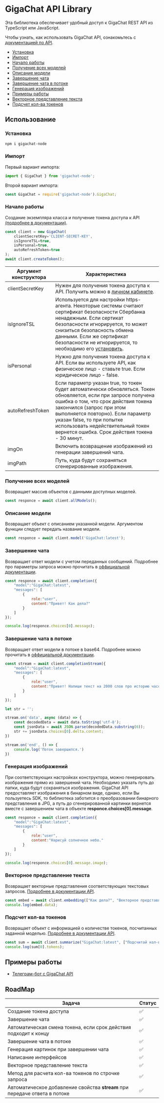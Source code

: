 # GigaChat API Library

Эта библиотека обеспечивает удобный доступ к GigaChat REST API из TypeScript или JavaScript.

Чтобы узнать, как использовать GigaChat API, ознакомьтесь с [документацией по API](https://developers.sber.ru/docs/ru/gigachat/api/overview).

* [Установка](#установка)
* [Импорт](#импорт)
* [Начало работы](#начало-работы)
* [Получение всех моделей](#получение-всех-моделей)
* [Описание модели](#описание-модели)
* [Завершение чата](#завершение-чата)
* [Завершение чата в потоке](#завершение-чата-в-потоке)
* [Генерация изображений](#генерация-изображений)
* [Примеры работы](#примеры-работы)
* [Векторное представление текста](#векторное-представление-текста)
* [Подсчет кол-ва токенов](#подсчет-кол-ва-токенов)

## Использование

### Установка

```bash
npm i gigachat-node
```

### Импорт

Первый вариант импорта:
```javascript
import { GigaChat } from 'gigachat-node';
```

Второй вариант импорта:
```javascript
const GigaChat = require('gigachat-node').GigaChat;
```

### Начало работы

Создание экземпляра класса и получение токена доступа к API [(подробнее в документации)](https://developers.sber.ru/docs/ru/gigachat/api/authorization).

```js
const client = new GigaChat(
    clientSecretKey='CLIENT-SECRET-KEY', 
    isIgnoreTSL=true,
    isPersonal=true,
    autoRefreshToken=true
);
await client.createToken();
```
| Аргумент конструктора | Характеристика |
|-----------------------|----------------|
|clientSecretKey| Нужен для получения токена доступа к API. Получить можно в [личном кабинете](https://developers.sber.ru/studio). |
|isIgnoreTSL| Используется для настройки https-агента. Некоторые системы считают сертификат безопасности Сбербанка ненадежным. Если сертикат безопасности игнорируется, то может снизиться безопасность обмена данными. Если же сертификат безопасности не игнорируется, то необходимо его [установить](https://developers.sber.ru/docs/ru/gigachat/certificates). |
|isPersonal| Нужно для получения токена доступа к API. Если вы используете API, как физическое лицо - ставьте true. Если юридическое лицо - false. |
|autoRefreshToken| Если параметр указан true, то токен будет автоматически обновляться. Токен обновляется, если при запросе получена ошибка о том, что срок действия токена закончился (запрос при этом выполняется повторно). Если параметр указан false, то при попытке использовать недействительный токен вернется ошибка. Срок действия токена - 30 минут. |
|imgOn|Включить возвращение изображений из генерации завершений чата. |
| imgPath | Путь, куда будут сохраняться сгенерированные изображения. |

### Получение всех моделей

Возвращает массив объектов с данными доступных моделей.

```js
const responce = await client.allModels();
```

### Описание модели

Возвращает объект с описанием указанной модели. Аргументом функции следует передать название модели.

```js
const responce = await client.model('GigaChat:latest');
```

### Завершение чата

Возвращает ответ модели с учетом переданных сообщений. Подробнее про параметры запроса можно прочитать в [оффициальной документации](https://developers.sber.ru/docs/ru/gigachat/api/reference#post-chat-completions).

```js
const responce = await client.completion({
    "model":"GigaChat:latest",
    "messages": [
        {
            role:"user",
            content:"Привет! Как дела?"
        }
    ]
});

console.log(responce.choices[0].message);
```

### Завершение чата в потоке

Возвращает ответ модели в потоке в base64. Подробнее можно прочитать в [оффициальной документации](https://developers.sber.ru/docs/ru/gigachat/api/response-token-streaming).

```js
const stream = await client.completionStream({
    "model":"GigaChat:latest",
    "messages": [
        {
            role:"user",
            content:"Привет! Напиши текст на 2000 слов про историю часов."
        }
    ]
});

let str = '';

stream.on('data', async (data) => {
    const decodedData = await data.toString('utf-8');
    const jsonData = await JSON.parse(decodedData.substring(6));
    str += jsonData.choices[0].delta.content;
})

stream.on('end', () => {
    console.log('Поток завершился.')
})
```

### Генерация изображений

При соответствующих настройках конструктора, можно генерировать изображения прямо из завершений чата. Необходимо указать путь до папки, куда будут сохраняться изображения. GigaChat API предоставляет изображения в бинарном виде, однако, если Вы пользуетесь SDK, то библиотека заботится о преобразовании бинарного представления в JPG, а путь до сгенерированной картинки вернется вместе с завершением чата в объекте **responce.choices[0].message**.

```javascript
const responce = await client.completion({
    "model":"GigaChat:latest",
    "messages": [
        {
            role:"user",
            content:"Нарисуй солнечное небо."
        }
    ]
});

console.log(responce.choices[0].message.image);
```

### Векторное представление текста

Возвращает векторные представления соответствующих текстовых запросов. [Подробнее в документации API](https://developers.sber.ru/docs/ru/gigachat/api/reference/rest/post-embeddings).

```javascript
const embed = await client.embedding(["Как дела?", "Векторное представлеие? 0_0"]);
console.log(embed.data);
```

### Подсчет кол-ва токенов

Возвращает объект с информацией о количестве токенов, посчитанных заданной моделью. [Подробнее в документации API](https://developers.sber.ru/docs/ru/gigachat/api/reference/rest/post-tokens-count).

```javascript
const sum = await client.summarize("GigaChat:latest", ["Подсчитай кол-во токенов в этой строке"]);
console.log(sum[0].tokens);
```

## Примеры работы

* [Телеграм-бот с GigaChat API](https://github.com/zloishavrin/telegram-bot-gigachat)

## RoadMap

| Задача | Статус |
|--------|--------|
|Создание токена доступа|:white_check_mark:|
|Завершение чата|:white_check_mark:|
|Автоматическая смена токена, если срок действия подходит к концу|:white_check_mark:|
|Завершение чата в потоке|:white_check_mark:|
|Генерация картинок при завершении чата|:white_check_mark:|
|Написание интерфейсов|:white_check_mark:|
|Векторное представление текста|:white_check_mark:|
|Метод для расчета кол-ва токенов по строчке запроса|:white_check_mark:|
|Автоматическое добавление свойства **stream** при передаче ответа в потоке|:white_check_mark:|
